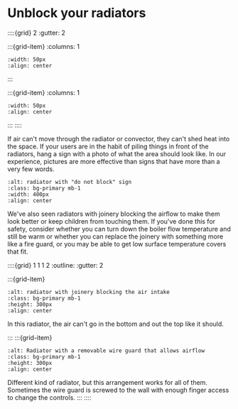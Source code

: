 # Unblock your radiators

::::{grid} 2
:gutter: 2

:::{grid-item}
:columns: 1
```{image} ../images/cost-1.jpg
:width: 50px
:align: center
```
:::

:::{grid-item}
:columns: 1 
```{image} ../images/1-star.jpg
:width: 50px
:align: center
```
:::
::::

If air can't move through the radiator or convector, they can't shed heat into the space. If your users are in the habit of piling things in front of the radiators, hang a sign with a photo of what the area should look like. In our experience, pictures are more effective than signs that have more than a very few words. 

```{image} ../images/do-not-block.jpg
:alt: radiator with "do not block" sign
:class: bg-primary mb-1
:width: 400px
:align: center
```

We've also seen radiators with joinery blocking the airflow to make them look better or keep children from touching them.  If you've done this for safety, consider whether you can turn down the boiler flow temperature and still be warm or whether you can replace the joinery with something more like a fire guard, or you may be able to get low surface temperature covers that fit. 


::::{grid} 1 1 1 2
:outline:
:gutter: 2

:::{grid-item} 

```{figure} ../images/unblock-radiators.jpg
:alt: radiator with joinery blocking the air intake
:class: bg-primary mb-1
:height: 300px
:align: center
```
In this radiator, the air can't go in the bottom and out the top like it should.

:::
:::{grid-item}
```{figure} ../images/radiator-wire-guard.jpg
:alt: Radiator with a removable wire guard that allows airflow
:class: bg-primary mb-1
:height: 300px
:align: center
```
Different kind of radiator, but this arrangement works for all of them.  Sometimes the wire guard is screwed to the wall with enough finger access to change the controls.
:::
::::





